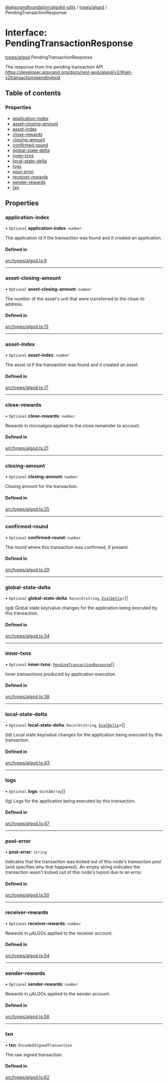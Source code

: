 [@algorandfoundation/algokit-utils](../README.md) / [types/algod](../modules/types_algod.md) / PendingTransactionResponse

# Interface: PendingTransactionResponse

[types/algod](../modules/types_algod.md).PendingTransactionResponse

The response from the pending transaction API https://developer.algorand.org/docs/rest-apis/algod/v2/#get-v2transactionspendingtxid

## Table of contents

### Properties

- [application-index](types_algod.PendingTransactionResponse.md#application-index)
- [asset-closing-amount](types_algod.PendingTransactionResponse.md#asset-closing-amount)
- [asset-index](types_algod.PendingTransactionResponse.md#asset-index)
- [close-rewards](types_algod.PendingTransactionResponse.md#close-rewards)
- [closing-amount](types_algod.PendingTransactionResponse.md#closing-amount)
- [confirmed-round](types_algod.PendingTransactionResponse.md#confirmed-round)
- [global-state-delta](types_algod.PendingTransactionResponse.md#global-state-delta)
- [inner-txns](types_algod.PendingTransactionResponse.md#inner-txns)
- [local-state-delta](types_algod.PendingTransactionResponse.md#local-state-delta)
- [logs](types_algod.PendingTransactionResponse.md#logs)
- [pool-error](types_algod.PendingTransactionResponse.md#pool-error)
- [receiver-rewards](types_algod.PendingTransactionResponse.md#receiver-rewards)
- [sender-rewards](types_algod.PendingTransactionResponse.md#sender-rewards)
- [txn](types_algod.PendingTransactionResponse.md#txn)

## Properties

### application-index

• `Optional` **application-index**: `number`

The application id if the transaction was found and it created an
application.

#### Defined in

[src/types/algod.ts:9](https://github.com/algorandfoundation/algokit-utils-ts/blob/main/src/types/algod.ts#L9)

___

### asset-closing-amount

• `Optional` **asset-closing-amount**: `number`

The number of the asset's unit that were transferred to the close-to address.

#### Defined in

[src/types/algod.ts:13](https://github.com/algorandfoundation/algokit-utils-ts/blob/main/src/types/algod.ts#L13)

___

### asset-index

• `Optional` **asset-index**: `number`

The asset id if the transaction was found and it created an asset.

#### Defined in

[src/types/algod.ts:17](https://github.com/algorandfoundation/algokit-utils-ts/blob/main/src/types/algod.ts#L17)

___

### close-rewards

• `Optional` **close-rewards**: `number`

Rewards in microalgos applied to the close remainder to account.

#### Defined in

[src/types/algod.ts:21](https://github.com/algorandfoundation/algokit-utils-ts/blob/main/src/types/algod.ts#L21)

___

### closing-amount

• `Optional` **closing-amount**: `number`

Closing amount for the transaction.

#### Defined in

[src/types/algod.ts:25](https://github.com/algorandfoundation/algokit-utils-ts/blob/main/src/types/algod.ts#L25)

___

### confirmed-round

• `Optional` **confirmed-round**: `number`

The round where this transaction was confirmed, if present.

#### Defined in

[src/types/algod.ts:29](https://github.com/algorandfoundation/algokit-utils-ts/blob/main/src/types/algod.ts#L29)

___

### global-state-delta

• `Optional` **global-state-delta**: `Record`<`string`, [`EvalDelta`](../modules/types_algod.md#evaldelta)\>[]

(gd) Global state key/value changes for the application being executed by this
transaction.

#### Defined in

[src/types/algod.ts:34](https://github.com/algorandfoundation/algokit-utils-ts/blob/main/src/types/algod.ts#L34)

___

### inner-txns

• `Optional` **inner-txns**: [`PendingTransactionResponse`](types_algod.PendingTransactionResponse.md)[]

Inner transactions produced by application execution.

#### Defined in

[src/types/algod.ts:38](https://github.com/algorandfoundation/algokit-utils-ts/blob/main/src/types/algod.ts#L38)

___

### local-state-delta

• `Optional` **local-state-delta**: `Record`<`string`, [`EvalDelta`](../modules/types_algod.md#evaldelta)\>[]

(ld) Local state key/value changes for the application being executed by this
transaction.

#### Defined in

[src/types/algod.ts:43](https://github.com/algorandfoundation/algokit-utils-ts/blob/main/src/types/algod.ts#L43)

___

### logs

• `Optional` **logs**: `Uint8Array`[]

(lg) Logs for the application being executed by this transaction.

#### Defined in

[src/types/algod.ts:47](https://github.com/algorandfoundation/algokit-utils-ts/blob/main/src/types/algod.ts#L47)

___

### pool-error

• **pool-error**: `string`

Indicates that the transaction was kicked out of this node's transaction pool (and specifies why that happened).
An empty string indicates the transaction wasn't kicked out of this node's txpool due to an error.

#### Defined in

[src/types/algod.ts:50](https://github.com/algorandfoundation/algokit-utils-ts/blob/main/src/types/algod.ts#L50)

___

### receiver-rewards

• `Optional` **receiver-rewards**: `number`

Rewards in µALGOs applied to the receiver account.

#### Defined in

[src/types/algod.ts:54](https://github.com/algorandfoundation/algokit-utils-ts/blob/main/src/types/algod.ts#L54)

___

### sender-rewards

• `Optional` **sender-rewards**: `number`

Rewards in µALGOs applied to the sender account.

#### Defined in

[src/types/algod.ts:58](https://github.com/algorandfoundation/algokit-utils-ts/blob/main/src/types/algod.ts#L58)

___

### txn

• **txn**: `EncodedSignedTransaction`

The raw signed transaction.

#### Defined in

[src/types/algod.ts:62](https://github.com/algorandfoundation/algokit-utils-ts/blob/main/src/types/algod.ts#L62)
